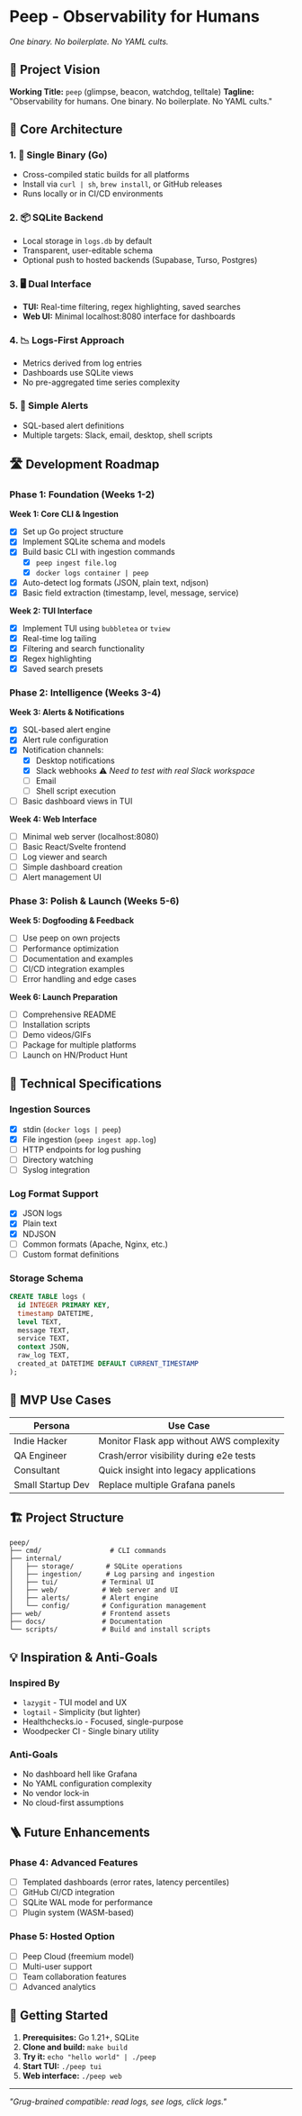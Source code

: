 # Peep - Observability for Humans
*One binary. No boilerplate. No YAML cults.*

## 🎯 Project Vision

**Working Title:** `peep` (glimpse, beacon, watchdog, telltale)
**Tagline:** "Observability for humans. One binary. No boilerplate. No YAML cults."

## 🧩 Core Architecture

### 1. 🚀 Single Binary (Go)
- Cross-compiled static builds for all platforms
- Install via `curl | sh`, `brew install`, or GitHub releases
- Runs locally or in CI/CD environments

### 2. 📦 SQLite Backend
- Local storage in `logs.db` by default
- Transparent, user-editable schema
- Optional push to hosted backends (Supabase, Turso, Postgres)

### 3. 🖥 Dual Interface
- **TUI:** Real-time filtering, regex highlighting, saved searches
- **Web UI:** Minimal localhost:8080 interface for dashboards

### 4. 📉 Logs-First Approach
- Metrics derived from log entries
- Dashboards use SQLite views
- No pre-aggregated time series complexity

### 5. 🧠 Simple Alerts
- SQL-based alert definitions
- Multiple targets: Slack, email, desktop, shell scripts

## 🛣️ Development Roadmap

### Phase 1: Foundation (Weeks 1-2)
**Week 1: Core CLI & Ingestion**
- [x] Set up Go project structure
- [x] Implement SQLite schema and models
- [x] Build basic CLI with ingestion commands
  - [x] `peep ingest file.log`
  - [x] `docker logs container | peep`
- [x] Auto-detect log formats (JSON, plain text, ndjson)
- [x] Basic field extraction (timestamp, level, message, service)

**Week 2: TUI Interface**
- [x] Implement TUI using `bubbletea` or `tview`
- [x] Real-time log tailing
- [x] Filtering and search functionality
- [x] Regex highlighting
- [x] Saved search presets

### Phase 2: Intelligence (Weeks 3-4)
**Week 3: Alerts & Notifications**
- [x] SQL-based alert engine
- [x] Alert rule configuration
- [x] Notification channels:
  - [x] Desktop notifications
  - [x] Slack webhooks ⚠️ *Need to test with real Slack workspace*
  - [ ] Email
  - [ ] Shell script execution
- [ ] Basic dashboard views in TUI

**Week 4: Web Interface**
- [ ] Minimal web server (localhost:8080)
- [ ] Basic React/Svelte frontend
- [ ] Log viewer and search
- [ ] Simple dashboard creation
- [ ] Alert management UI

### Phase 3: Polish & Launch (Weeks 5-6)
**Week 5: Dogfooding & Feedback**
- [ ] Use peep on own projects
- [ ] Performance optimization
- [ ] Documentation and examples
- [ ] CI/CD integration examples
- [ ] Error handling and edge cases

**Week 6: Launch Preparation**
- [ ] Comprehensive README
- [ ] Installation scripts
- [ ] Demo videos/GIFs
- [ ] Package for multiple platforms
- [ ] Launch on HN/Product Hunt

## 🧰 Technical Specifications

### Ingestion Sources
- [x] stdin (`docker logs | peep`)
- [x] File ingestion (`peep ingest app.log`)
- [ ] HTTP endpoints for log pushing
- [ ] Directory watching
- [ ] Syslog integration

### Log Format Support
- [x] JSON logs
- [x] Plain text
- [x] NDJSON
- [ ] Common formats (Apache, Nginx, etc.)
- [ ] Custom format definitions

### Storage Schema
```sql
CREATE TABLE logs (
  id INTEGER PRIMARY KEY,
  timestamp DATETIME,
  level TEXT,
  message TEXT,
  service TEXT,
  context JSON,
  raw_log TEXT,
  created_at DATETIME DEFAULT CURRENT_TIMESTAMP
);
```

## 🎯 MVP Use Cases

| Persona | Use Case |
|---------|----------|
| Indie Hacker | Monitor Flask app without AWS complexity |
| QA Engineer | Crash/error visibility during e2e tests |
| Consultant | Quick insight into legacy applications |
| Small Startup Dev | Replace multiple Grafana panels |

## 🏗️ Project Structure
```
peep/
├── cmd/                 # CLI commands
├── internal/
│   ├── storage/        # SQLite operations
│   ├── ingestion/      # Log parsing and ingestion
│   ├── tui/           # Terminal UI
│   ├── web/           # Web server and UI
│   ├── alerts/        # Alert engine
│   └── config/        # Configuration management
├── web/               # Frontend assets
├── docs/              # Documentation
└── scripts/           # Build and install scripts
```

## 💡 Inspiration & Anti-Goals

### Inspired By
- `lazygit` - TUI model and UX
- `logtail` - Simplicity (but lighter)
- Healthchecks.io - Focused, single-purpose
- Woodpecker CI - Single binary utility

### Anti-Goals
- No dashboard hell like Grafana
- No YAML configuration complexity
- No vendor lock-in
- No cloud-first assumptions

## 🪜 Future Enhancements

### Phase 4: Advanced Features
- [ ] Templated dashboards (error rates, latency percentiles)
- [ ] GitHub CI/CD integration
- [ ] SQLite WAL mode for performance
- [ ] Plugin system (WASM-based)

### Phase 5: Hosted Option
- [ ] Peep Cloud (freemium model)
- [ ] Multi-user support
- [ ] Team collaboration features
- [ ] Advanced analytics

## 🚀 Getting Started

1. **Prerequisites:** Go 1.21+, SQLite
2. **Clone and build:** `make build`
3. **Try it:** `echo "hello world" | ./peep`
4. **Start TUI:** `./peep tui`
5. **Web interface:** `./peep web`

---

*"Grug-brained compatible: read logs, see logs, click logs."*